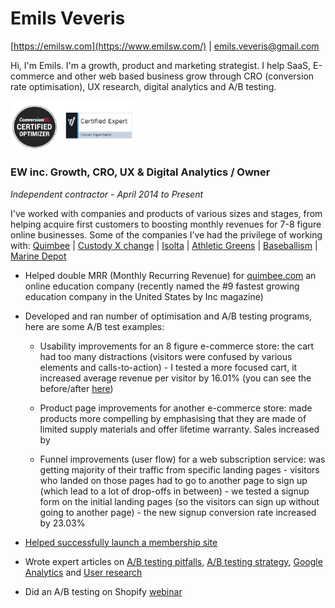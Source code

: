 # Emils Veveris 

[https://emilsw.com](https://www.emilsw.com/) | emils.veveris@gmail.com 

Hi, I'm Emils. I'm a growth, product and marketing strategist. I help SaaS, E-commerce and other web based business grow through CRO (conversion rate optimisation), UX research, digital analytics and A/B testing.    

<img src="/images/cr.jpg" width="200">

### EW inc. Growth, CRO, UX & Digital Analytics / Owner

*Independent contractor - April 2014 to Present*

I've worked with companies and products of various sizes and stages, from helping acquire first customers to boosting monthly revenues for 7-8 figure online businesses. Some of the companies I’ve had the privilege of working with: [Quimbee](https://www.quimbee.com/) | [Custody X change](https://www.custodyxchange.com/) | [Isolta](https://www.isolta.fi/) | [Athletic Greens](https://athleticgreens.com) | [Baseballism](https://www.baseballism.com/) | [Marine Depot](https://www.marinedepot.com/)

* Helped double MRR (Monthly Recurring Revenue) for [quimbee.com](https://www.quimbee.com/) an online education company (recently named the #9 fastest growing education company in the United States by Inc magazine)

* Developed and ran number of optimisation and A/B testing programs, here are some A/B test examples: 

  * Usability improvements for an 8 figure e-commerce store: the cart had too many distractions (visitors were confused by various elements and calls-to-action) - I tested a more focused cart, it increased average revenue per visitor by 16.01% (you can see the before/after [here](https://www.goodui.org/evidence/test029))
  
  * Product page improvements for another e-commerce store: made products more compelling by emphasising that they are made of limited supply materials and offer lifetime warranty. Sales increased by  
  
  * Funnel improvements (user flow) for a web subscription service: was getting majority of their traffic from specific landing pages - visitors who landed on those pages had to go to another page to sign up (which lead to a lot of drop-offs in between) - we tested a signup form on the initial landing pages (so the visitors can sign up without going to another page) - the new signup conversion rate increased by 23.03%    
  
* [Helped successfully launch a membership site](https://leavingworkbehind.com/membership-site-case-study/) 

* Wrote expert articles on [A/B testing pitfalls](https://www.shopify.com/partners/blog/thinking-about-a-b-testing-for-your-client-read-this-first), [A/B testing strategy](), [Google Analytics](http://acquireconvert.com/shopify-analytics/) and [User research](https://lesschurn.io/saas-churn-university/getting-more-information)

* Did an A/B testing on Shopify [webinar](https://www.convert.com/academy/choose-b-testing-strategy-shopify-store/?utm_source=convert.com&utm_medium=website) 





